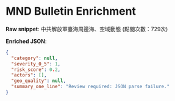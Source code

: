 # MND Bulletin Enrichment

**Raw snippet**: 中共解放軍臺海周邊海、空域動態 (點閱次數：729次)

**Enriched JSON**:

```json
{
  "category": null,
  "severity_0_5": 1,
  "risk_score": 0.2,
  "actors": [],
  "geo_quality": null,
  "summary_one_line": "Review required: JSON parse failure."
}
```
